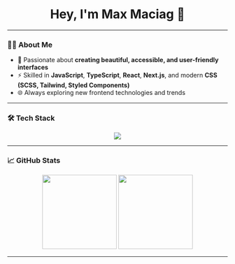 <h1 align="center">Hey, I'm Max Maciag 👋</h1>

---

### 🧑‍💻 About Me

- 🎨 Passionate about **creating beautiful, accessible, and user-friendly interfaces**
- ⚡ Skilled in **JavaScript**, **TypeScript**, **React**, **Next.js**, and modern **CSS (SCSS, Tailwind, Styled Components)**
- 🌐 Always exploring new frontend technologies and trends
---

### 🛠️ Tech Stack

<div align="center">
  <img src="https://skillicons.dev/icons?i=html,css,js,ts,react,next,tailwind,sass,styledcomponents,redux,vite,firebase,git,figma" />
</div>

---

### 📈 GitHub Stats

<div align="center">
  <img src="https://github-readme-stats.vercel.app/api?username=maciagmax&show_icons=true&theme=radical&hide_border=true" height="170" />
  <img src="https://github-readme-streak-stats.herokuapp.com/?user=maciagmax&theme=radical&hide_border=true" height="170" />
</div>

---
